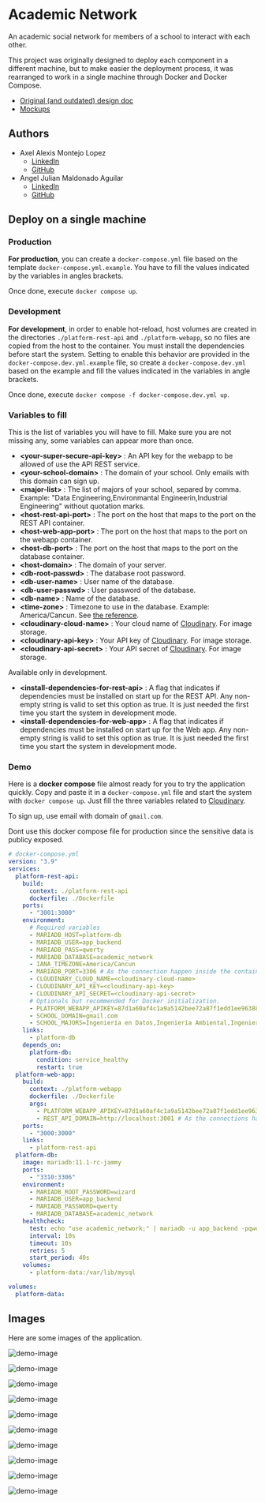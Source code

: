# Academic Network

An academic social network for members of a school to interact with each other.

This project was originally designed to deploy each component in a different machine,
but to make easier the deployment process, it was rearranged to work in a single machine
through Docker and Docker Compose.

* [Original (and outdated) design doc](https://docs.google.com/document/d/1HEQ94raNbcOKu_boa7QGCDqP4ok-89Y4DT3ThY042Cg/edit#heading=h.2u2542lwwe5w)
* [Mockups](https://www.figma.com/file/pnNYBrCwt38LCDWTcc43gt/Academy-Network-Web-App?node-id=0%3A1)

## Authors

* Axel Alexis Montejo Lopez
  * [LinkedIn](https://www.linkedin.com/in/alemontejolp/)
  * [GitHub](https://github.com/alemontejolp)
* Angel Julian Maldonado Aguilar
  * [LinkedIn](https://www.linkedin.com/in/julianmaldonadoag/)
  * [GitHub](https://github.com/julianmaldonadoag)

## Deploy on a single machine

### Production

**For production**, you can create a `docker-compose.yml` file based on the template
`docker-compose.yml.example`. You have to fill the values indicated by the variables
in angles brackets.

Once done, execute `docker compose up`.

### Development

**For development**, in order to enable hot-reload, host volumes are created in the
directories `./platform-rest-api` and `./platform-webapp`, so no files are copied
from the host to the container. You must install the dependencies before start the
system. Setting to enable this behavior are provided in the `docker-compose.dev.yml.example`
file, so create a `docker-compose.dev.yml` based on the example and fill the values
indicated in the variables in angle brackets.

Once done, execute `docker compose -f docker-compose.dev.yml up`.

### Variables to fill

This is the list of variables you will have to fill. Make sure you are not
missing any, some variables can appear more than once.

* **\<your-super-secure-api-key>** : An API key for the webapp to be allowed of use the API REST service.
* **\<your-school-domain>** : The domain of your school. Only emails with this domain can sign up.
* **\<major-list>** : The list of majors of your school, separed by comma. Example: "Data Engineering,Environmantal Engineerin,Industrial Engineering" without quotation marks.
* **\<host-rest-api-port>** : The port on the host that maps to the port on the REST API container.
* **\<host-web-app-port>** : The port on the host that maps to the port on the webapp container.
* **\<host-db-port>** : The port on the host that maps to the port on the database container.
* **\<host-domain>** : The domain of your server.
* **\<db-root-passwd>** : The database root password.
* **\<db-user-name>** : User name of the database.
* **\<db-user-passwd>** : User password of the database.
* **\<db-name>** : Name of the database.
* **\<time-zone>** : Timezone to use in the database. Example: America/Cancun. See [the reference](https://en.wikipedia.org/wiki/List_of_tz_database_time_zones).
* **\<cloudinary-cloud-name>** : Your cloud name of [Cloudinary](https://cloudinary.com/). For image storage.
* **\<cloudinary-api-key>** : Your API key of [Cloudinary](https://cloudinary.com/). For image storage.
* **\<cloudinary-api-secret>** : Your API secret of [Cloudinary](https://cloudinary.com/). For image storage.

Available only in development.

* **\<install-dependencies-for-rest-api>** : A flag that indicates if dependencies must be installed on start up for the REST API. Any non-empty string is valid to set this option as true. It is just needed the first time you start the system in development mode.
* **\<install-dependencies-for-web-app>** : A flag that indicates if dependencies must be installed on start up for the Web app. Any non-empty string is valid to set this option as true. It is just needed the first time you start the system in development mode.

### Demo

Here is a **docker compose** file almost ready for you to try the application quickly.
Copy and paste it in a `docker-compose.yml` file and start the system with
`docker compose up`. Just fill the three variables related to [Cloudinary](https://cloudinary.com/).

To sign up, use email with domain of `gmail.com`.

Dont use this docker compose file for production since the sensitive data is publicy exposed.

``` yml
# docker-compose.yml
version: "3.9"
services:
  platform-rest-api:
    build:
      context: ./platform-rest-api
      dockerfile: ./Dockerfile
    ports:
      - "3001:3000"
    environment:
      # Required variables
      - MARIADB_HOST=platform-db
      - MARIADB_USER=app_backend
      - MARIADB_PASS=qwerty
      - MARIADB_DATABASE=academic_network
      - IANA_TIMEZONE=America/Cancun
      - MARIADB_PORT=3306 # As the connection happen inside the container, the correct port is one the exposed by the target container.
      - CLOUDINARY_CLOUD_NAME=<cloudinary-cloud-name>
      - CLOUDINARY_API_KEY=<cloudinary-api-key>
      - CLOUDINARY_API_SECRET=<cloudinary-api-secret>
      # Optionals but recommended for Docker initialization.
      - PLATFORM_WEBAPP_APIKEY=87d1a60af4c1a9a5142bee72a87f1edd1ee9638866a87f333ca9677390c0c16a
      - SCHOOL_DOMAIN=gmail.com
      - SCHOOL_MAJORS=Ingeniería en Datos,Ingeniería Ambiental,Ingeniería Industrial
    links:
      - platform-db
    depends_on:
      platform-db:
        condition: service_healthy
        restart: true
  platform-web-app:
    build:
      context: ./platform-webapp
      dockerfile: ./Dockerfile
      args:
        - PLATFORM_WEBAPP_APIKEY=87d1a60af4c1a9a5142bee72a87f1edd1ee9638866a87f333ca9677390c0c16a
        - REST_API_DOMAIN=http://localhost:3001 # As the connections happen outside the container, the correct port is the host's port not the one of the container. 
    ports:
      - "3000:3000"
    links:
      - platform-rest-api
  platform-db:
    image: mariadb:11.1-rc-jammy
    ports:
      - "3310:3306"
    environment:
      - MARIADB_ROOT_PASSWORD=wizard
      - MARIADB_USER=app_backend
      - MARIADB_PASSWORD=qwerty
      - MARIADB_DATABASE=academic_network
    healthcheck:
      test: echo "use academic_network;" | mariadb -u app_backend -pqwerty
      interval: 10s
      timeout: 10s
      retries: 5
      start_period: 40s
    volumes:
      - platform-data:/var/lib/mysql

volumes:
  platform-data:
```

## Images

Here are some images of the application.

![demo-image](docs/images/1-timeline-2.png)

![demo-image](docs/images/2-posting.png)

![demo-image](docs/images/3-profile-view.png)

![demo-image](docs/images/4-comments.png)

![demo-image](docs/images/5-group-creation.png)

![demo-image](docs/images/6-group-image.png)

![demo-image](docs/images/7-group-view.png)

![demo-image](docs/images/8-sharing.png)

![demo-image](docs/images/9-shared-post.png)

![demo-image](docs/images/10-users.png)